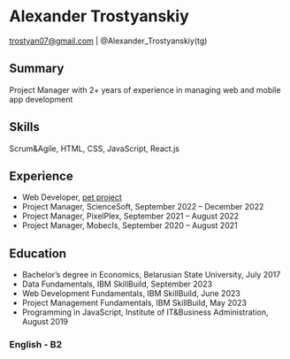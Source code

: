 # Alexander Trostyanskiy

trostyan07@gmail.com | @Alexander_Trostyanskiy(tg)

## Summary 
Project Manager with 2+ years of experience in managing web and mobile app development

## Skills 
Scrum&Agile, HTML, CSS, JavaScript, React.js

## Experience 
- Web Developer, [pet project](https://github.com/AlexTrostyanskiy/door_retailer)
- Project Manager, ScienceSoft, September 2022 – December 2022
- Project Manager, PixelPlex, September 2021 – August 2022
- Project Manager, Mobecls, September 2020 – August 2021

## Education 
- Bachelor’s degree in Economics, Belarusian State University, July 2017
- Data Fundamentals, IBM SkillBuild, September 2023
- Web Development Fundamentals, IBM SkillBuild, June 2023
- Project Management Fundamentals, IBM SkillBuild, May 2023
- Programming in JavaScript, Institute of IT&Business Administration, August 2019

### English - B2